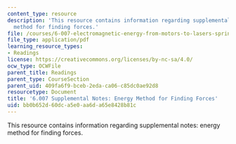 ```yaml
---
content_type: resource
description: 'This resource contains information regarding supplemental notes: energy
  method for finding forces.'
file: /courses/6-007-electromagnetic-energy-from-motors-to-lasers-spring-2011/bb0b652d60dca5e0aa6da65e8428b81c_MIT6_007S11_forces.pdf
file_type: application/pdf
learning_resource_types:
- Readings
license: https://creativecommons.org/licenses/by-nc-sa/4.0/
ocw_type: OCWFile
parent_title: Readings
parent_type: CourseSection
parent_uid: 409fa6f9-bceb-2eda-ca06-c85dc0ae92d8
resourcetype: Document
title: '6.007 Supplemental Notes: Energy Method for Finding Forces'
uid: bb0b652d-60dc-a5e0-aa6d-a65e8428b81c
---
```

This resource contains information regarding supplemental notes: energy method for finding forces.